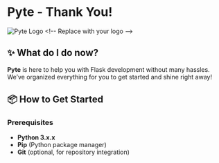 # Pyte - Thank You!

![Pyte Logo]([https://yourlogo.url](https://avatars.githubusercontent.com/u/199784664?s=400&u=4dba7668aea29e7092082f057dd430824b9d7c8a&v=4)) <!-- Replace with your logo -->

## ✨ What do I do now?

**Pyte** is here to help you with Flask development without many hassles. We’ve organized everything for you to get started and shine right away!

## 📦 How to Get Started

### Prerequisites

- **Python 3.x.x**
- **Pip** (Python package manager)
- **Git** (optional, for repository integration)
